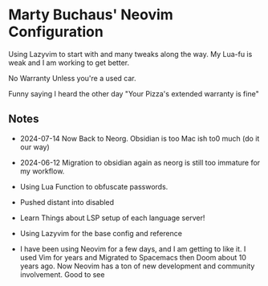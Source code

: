 # Marty Buchaus' Neovim Configuration

Using Lazyvim to start with and many tweaks along the way. My Lua-fu is weak and I am working to get
better.

No Warranty Unless you're a used car.

Funny saying I heard the other day "Your Pizza's extended warranty is fine"

## Notes

- 2024-07-14 Now Back to Neorg. Obsidian is too Mac ish to0 much (do it our way)
- 2024-06-12 Migration to obsidian again as neorg is still too immature for my workflow.

- Using Lua Function to obfuscate passwords.
- Pushed distant into disabled
- Learn Things about LSP setup of each language server!
- Using Lazyvim for the base config and reference
- I have been using Neovim for a few days, and I am getting to like it. I used Vim for years and
  Migrated to Spacemacs then Doom about 10 years ago. Now Neovim has a ton of new development and
  community involvement. Good to see
